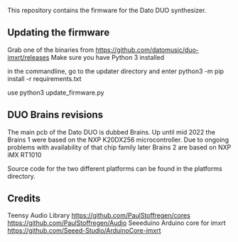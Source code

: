 This repository contains the firmware for the Dato DUO synthesizer.

## Updating the firmware

Grab one of the binaries from https://github.com/datomusic/duo-imxrt/releases
Make sure you have Python 3 installed

in the commandline, go to the updater directory and enter
python3 -m pip install -r requirements.txt

use python3 update_firmware.py 

## DUO Brains revisions
The main pcb of the Dato DUO is dubbed Brains. Up until mid 2022 the Brains 1 were based on the NXP K20DX256 microcontroller. Due to ongoing problems with availability of that chip family later Brains 2 are based on NXP iMX RT1010

Source code for the two different platforms can be found in the platforms directory.

## Credits
Teensy Audio Library
https://github.com/PaulStoffregen/cores https://github.com/PaulStoffregen/Audio
Seeeduino Arduino core for imxrt
https://github.com/Seeed-Studio/ArduinoCore-imxrt
